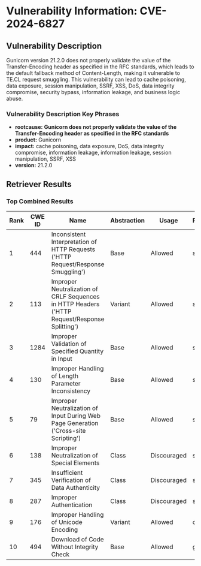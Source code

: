 # Vulnerability Information: CVE-2024-6827

## Vulnerability Description
Gunicorn version 21.2.0 does not properly validate the value of the Transfer-Encoding header as specified in the RFC standards, which leads to the default fallback method of Content-Length, making it vulnerable to TE.CL request smuggling. This vulnerability can lead to cache poisoning, data exposure, session manipulation, SSRF, XSS, DoS, data integrity compromise, security bypass, information leakage, and business logic abuse.

### Vulnerability Description Key Phrases
- **rootcause:** **Gunicorn does not properly validate the value of the Transfer-Encoding header as specified in the RFC standards**
- **product:** Gunicorn
- **impact:** cache poisoning, data exposure, DoS, data integrity compromise, information leakage, information leakage, session manipulation, SSRF, XSS
- **version:** 21.2.0

## Retriever Results

### Top Combined Results

| Rank | CWE ID | Name | Abstraction | Usage  | Retrievers | Individual Scores |
|------|--------|------|-------------|-------|------------|-------------------|
| 1 | 444 | Inconsistent Interpretation of HTTP Requests ('HTTP Request/Response Smuggling') | Base | Allowed | sparse | 0.530 |
| 2 | 113 | Improper Neutralization of CRLF Sequences in HTTP Headers ('HTTP Request/Response Splitting') | Variant | Allowed | sparse | 0.454 |
| 3 | 1284 | Improper Validation of Specified Quantity in Input | Base | Allowed | sparse | 0.419 |
| 4 | 130 | Improper Handling of Length Parameter Inconsistency | Base | Allowed | sparse | 0.405 |
| 5 | 79 | Improper Neutralization of Input During Web Page Generation ('Cross-site Scripting') | Base | Allowed | sparse | 0.391 |
| 6 | 138 | Improper Neutralization of Special Elements | Class | Discouraged | sparse | 0.388 |
| 7 | 345 | Insufficient Verification of Data Authenticity | Class | Discouraged | sparse | 0.387 |
| 8 | 287 | Improper Authentication | Class | Discouraged | sparse | 0.385 |
| 9 | 176 | Improper Handling of Unicode Encoding | Variant | Allowed | dense | 0.512 |
| 10 | 494 | Download of Code Without Integrity Check | Base | Allowed | graph | 0.002 |

